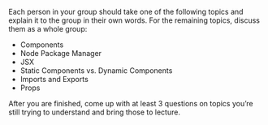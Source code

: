 Each person in your group should take one of the following topics and explain it to the group in their own words. For the remaining topics, discuss them as a whole group:

* Components
* Node Package Manager
* JSX
* Static Components vs. Dynamic Components
* Imports and Exports
* Props

After you are finished, come up with at least 3 questions on topics you’re still trying to understand and bring those to lecture.
